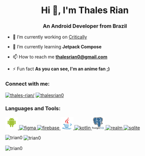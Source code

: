 <h1 align="center">Hi 👋, I'm Thales Rian</h1>
<h3 align="center">An Android Developer from Brazil</h3>

- 🔭 I’m currently working on [Critically](https://github.com/trian0/Critically)

- 🌱 I’m currently learning **Jetpack Compose**

- 📫 How to reach me **thalesrian0@gmail.com**

- ⚡ Fun fact **As you can see, I'm an anime fan ;)**

<h3 align="left">Connect with me:</h3>
<p align="left">
<a href="https://linkedin.com/in/thales-rian/" target="blank"><img align="center" src="https://raw.githubusercontent.com/rahuldkjain/github-profile-readme-generator/master/src/images/icons/Social/linked-in-alt.svg" alt="thales-rian/" height="30" width="40" /></a>
<a href="https://instagram.com/thalesrian0" target="blank"><img align="center" src="https://raw.githubusercontent.com/rahuldkjain/github-profile-readme-generator/master/src/images/icons/Social/instagram.svg" alt="thalesrian0" height="30" width="40" /></a>
</p>

<h3 align="left">Languages and Tools:</h3>
<p align="left"> <a href="https://developer.android.com" target="_blank" rel="noreferrer"> <img src="https://raw.githubusercontent.com/devicons/devicon/master/icons/android/android-original-wordmark.svg" alt="android" width="40" height="40"/> </a> <a href="https://www.figma.com/" target="_blank" rel="noreferrer"> <img src="https://www.vectorlogo.zone/logos/figma/figma-icon.svg" alt="figma" width="40" height="40"/> </a> <a href="https://firebase.google.com/" target="_blank" rel="noreferrer"> <img src="https://www.vectorlogo.zone/logos/firebase/firebase-icon.svg" alt="firebase" width="40" height="40"/> </a> <a href="https://www.java.com" target="_blank" rel="noreferrer"> <img src="https://raw.githubusercontent.com/devicons/devicon/master/icons/java/java-original.svg" alt="java" width="40" height="40"/> </a> <a href="https://kotlinlang.org" target="_blank" rel="noreferrer"> <img src="https://www.vectorlogo.zone/logos/kotlinlang/kotlinlang-icon.svg" alt="kotlin" width="40" height="40"/> </a> <a href="https://www.postgresql.org" target="_blank" rel="noreferrer"> <img src="https://raw.githubusercontent.com/devicons/devicon/master/icons/postgresql/postgresql-original-wordmark.svg" alt="postgresql" width="40" height="40"/> </a> <a href="https://realm.io/" target="_blank" rel="noreferrer"> <img src="https://raw.githubusercontent.com/bestofjs/bestofjs-webui/8665e8c267a0215f3159df28b33c365198101df5/public/logos/realm.svg" alt="realm" width="40" height="40"/> </a> <a href="https://www.sqlite.org/" target="_blank" rel="noreferrer"> <img src="https://www.vectorlogo.zone/logos/sqlite/sqlite-icon.svg" alt="sqlite" width="40" height="40"/> </a> </p>

<p><img align="left" src="https://github-readme-stats.vercel.app/api/top-langs?username=trian0&show_icons=true&locale=en&layout=compact" alt="trian0" /></p>

<p>&nbsp;<img align="center" src="https://github-readme-stats.vercel.app/api?username=trian0&show_icons=true&locale=en" alt="trian0" /></p>

<p><img align="center" src="https://github-readme-streak-stats.herokuapp.com/?user=trian0&" alt="trian0" /></p>
